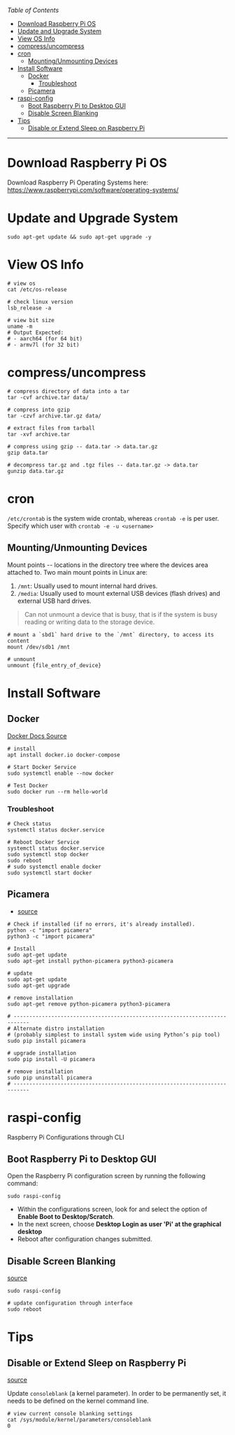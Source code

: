 *Table of Contents*
- [Download Raspberry Pi OS](#download-raspberry-pi-os)
- [Update and Upgrade System](#update-and-upgrade-system)
- [View OS Info](#view-os-info)
- [compress/uncompress](#compressuncompress)
- [cron](#cron)
  - [Mounting/Unmounting Devices](#mountingunmounting-devices)
- [Install Software](#install-software)
  - [Docker](#docker)
    - [Troubleshoot](#troubleshoot)
  - [Picamera](#picamera)
- [raspi-config](#raspi-config)
  - [Boot Raspberry Pi to Desktop GUI](#boot-raspberry-pi-to-desktop-gui)
  - [Disable Screen Blanking](#disable-screen-blanking)
- [Tips](#tips)
  - [Disable or Extend Sleep on Raspberry Pi](#disable-or-extend-sleep-on-raspberry-pi)

---

# Download Raspberry Pi OS

Download Raspberry Pi Operating Systems here: https://www.raspberrypi.com/software/operating-systems/

# Update and Upgrade System

```shell
sudo apt-get update && sudo apt-get upgrade -y
```

# View OS Info

```shell
# view os
cat /etc/os-release

# check linux version
lsb_release -a

# view bit size
uname -m
# Output Expected:
# - aarch64 (for 64 bit)
# - armv7l (for 32 bit)
```

# compress/uncompress

```shell
# compress directory of data into a tar
tar -cvf archive.tar data/

# compress into gzip
tar -czvf archive.tar.gz data/

# extract files from tarball
tar -xvf archive.tar

# compress using gzip -- data.tar -> data.tar.gz
gzip data.tar

# decompress tar.gz and .tgz files -- data.tar.gz -> data.tar
gunzip data.tar.gz

```

# cron

`/etc/crontab` is the system wide crontab, whereas `crontab -e` is per user. Specify which user with `crontab -e -u <username>`

## Mounting/Unmounting Devices

Mount points -- locations in the directory tree where the devices area attached to. Two main mount points in Linux are:

1. `/mnt`: Usually used to mount internal hard drives.
2. `/media`: Usually used to mount external USB devices (flash drives) and external USB hard drives.

> Can not unmount a device that is busy, that is if the system is busy reading or writing data to the storage device.

```shell
# mount a `sbd1` hard drive to the `/mnt` directory, to access its content
mount /dev/sdb1 /mnt

# unmount
unmount {file_entry_of_device}
```

# Install Software

## Docker

[Docker Docs Source](https://docs.docker.com/desktop/install/debian/)

```shell
# install
apt install docker.io docker-compose

# Start Docker Service
sudo systemctl enable --now docker

# Test Docker
sudo docker run --rm hello-world
```

### Troubleshoot

```shell
# Check status
systemctl status docker.service

# Reboot Docker Service
systemctl status docker.service
sudo systemctl stop docker
sudo reboot
# sudo systemctl enable docker
sudo systemctl start docker
```

## Picamera

- [source](https://picamera.readthedocs.io/en/release-1.13/install.html)

```shell
# Check if installed (if no errors, it's already installed).
python -c "import picamera"
python3 -c "import picamera"

# Install
sudo apt-get update
sudo apt-get install python-picamera python3-picamera

# update
sudo apt-get update
sudo apt-get upgrade

# remove installation
sudo apt-get remove python-picamera python3-picamera

# ---------------------------------------------------------------------------
# Alternate distro installation
# (probably simplest to install system wide using Python’s pip tool)
sudo pip install picamera

# upgrade installation
sudo pip install -U picamera

# remove installation
sudo pip uninstall picamera
# ---------------------------------------------------------------------------
```

# raspi-config

Raspberry Pi Configurations through CLI

## Boot Raspberry Pi to Desktop GUI

Open the Raspberry Pi configuration screen by running the following command:

```shell
sudo raspi-config
```

- Within the configurations screen, look for and select the option of **Enable Boot to Desktop/Scratch**.
- In the next screen, choose **Desktop Login as user 'Pi' at the graphical desktop**
- Reboot after configuration changes submitted.

## Disable Screen Blanking

[source](https://stackoverflow.com/a/72623494/14745606)

```shell
sudo raspi-config

# update configuration through interface
sudo reboot
```

# Tips

## Disable or Extend Sleep on Raspberry Pi

[source](https://stackoverflow.com/a/54239349/14745606)

Update `consoleblank` (a kernel parameter). In order to be permanently set, it needs to be defined on the kernel command line.

```shell
# view current console blanking settings
cat /sys/module/kernel/parameters/consoleblank
0
```
